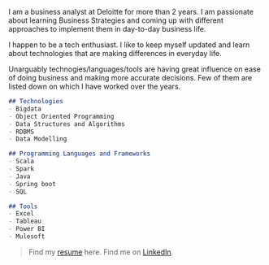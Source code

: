 I am a business analyst at Deloitte for more than 2 years. I am passionate about learning Business Strategies and coming up with different approaches to implement them in day-to-day business life.

I happen to be a tech enthusiast. I like to keep myself updated and learn about technologies that are making differences in everyday life.

Unarguably technogies/languages/tools are having great influence on ease of doing business and making more accurate decisions. Few of them are listed down on which I have worked over the years.

```markdown
## Technologies
- Bigdata
- Object Oriented Programming
- Data Structures and Algorithms
- RDBMS
- Data Modelling

## Programming Languages and Frameworks
- Scala
- Spark
- Java
- Spring boot
- SQL

## Tools
- Excel
- Tableau
- Power BI
- Mulesoft

```

>Find my [resume](https://github.com/navneet7/myResume/blob/master/Navneet%20Kuma-BigData_June2019.pdf) here.
>Find me on [LinkedIn](https://www.linkedin.com/in/na5neetkumar/).
